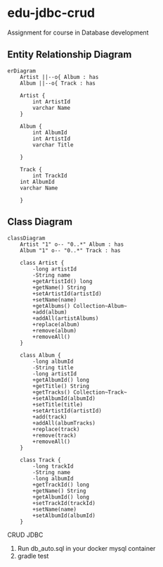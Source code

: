 # edu-jdbc-crud
Assignment for course in Database development

## Entity Relationship Diagram

```mermaid
erDiagram
    Artist ||--o{ Album : has
    Album ||--o{ Track : has

    Artist {
        int ArtistId
        varchar Name
    }
    
    Album {
        int AlbumId
        int ArtistId
        varchar Title

    }

    Track {
    	int TrackId
	int AlbumId
	varchar Name

    }
```

## Class Diagram

```mermaid
classDiagram
    Artist "1" o-- "0..*" Album : has
    Album "1" o-- "0..*" Track : has

    class Artist {
    	-long artistId
    	-String name
    	+getArtistId() long
    	+getName() String
    	+setArtistId(artistId)
    	+setName(name)
    	+getAlbums() Collection~Album~
    	+add(album)
    	+addAll(artistAlbums)
    	+replace(album)
    	+remove(album)
    	+removeAll()
    }

    class Album {
    	-long albumId
    	-String title
    	-long artistId
    	+getAlbumId() long
    	+getTitle() String
    	+getTracks() Collection~Track~
    	+setAlbumId(albumId)
    	+setTitle(title)
    	+setArtistId(artistId)
    	+add(track)
    	+addAll(albumTracks)
    	+replace(track)
    	+remove(track)
    	+removeAll()
    }

    class Track {
    	-long trackId
    	-String name
    	-long albumId
    	+getTrackId() long
    	+getName() String
    	+getAlbumId() long
    	+setTrackId(trackId)
    	+setName(name)
    	+setAlbumId(albumId)
    }
```

CRUD JDBC
1. Run db_auto.sql in your docker mysql container
2. gradle test
